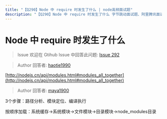 ```yaml
---
title: "【Q290】Node 中 require 时发生了什么 | node高频面试题"
description: "【Q290】Node 中 require 时发生了什么 字节跳动面试题、阿里腾讯面试题、美团小米面试题。"
---
```


# Node 中 require 时发生了什么

> Issue
> 欢迎在 Gtihub Issue 中回答此问题: [Issue 292](https://github.com/shfshanyue/Daily-Question/issues/292)

> Author
> 回答者: [haotie1990](https://github.com/haotie1990)

[http://nodejs.cn/api/modules.html#modules_all_together](http://nodejs.cn/api/modules.html#modules_all_together)

> Author
> 回答者: [maya1900](https://github.com/maya1900)

3个步骤：路径分析、模块定位、编译执行

按顺序加载：系统缓存→系统模块→文件模块→目录模块→node_modules目录

